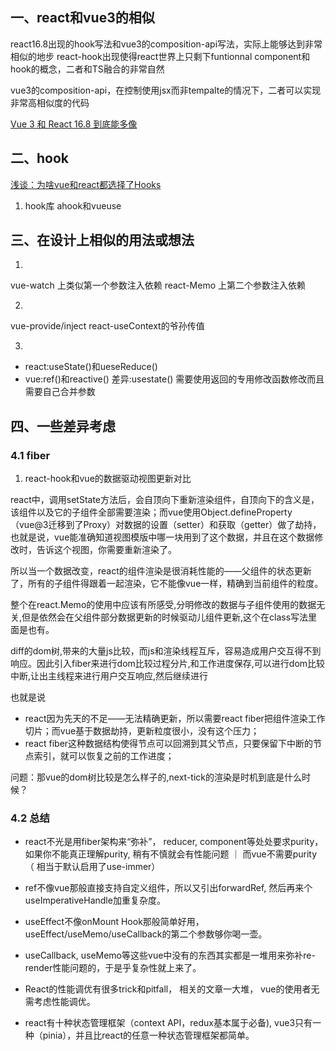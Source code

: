 ## 一、react和vue3的相似

react16.8出现的hook写法和vue3的composition-api写法，实际上能够达到非常相似的地步
react-hook出现使得react世界上只剩下funtionnal component和hook的概念，二者和TS融合的非常自然

vue3的composition-api，在控制使用jsx而非tempalte的情况下，二者可以实现非常高相似度的代码

[Vue 3 和 React 16.8 到底能多像](https://juejin.cn/post/6998038537950429220)


## 二、hook
[浅谈：为啥vue和react都选择了Hooks](https://juejin.cn/post/7066951709678895141)

1. hook库
ahook和vueuse


## 三、在设计上相似的用法或想法
1. 
vue-watch 上类似第一个参数注入依赖
react-Memo 上第二个参数注入依赖
 

2. 
vue-provide/inject
react-useContext的爷孙传值


3. 
* react:useState()和ueseReduce()
* vue:ref()和reactive()
差异:usestate() 需要使用返回的专用修改函数修改而且需要自己合并参数


## 四、一些差异考虑

### 4.1 fiber
1. react-hook和vue的数据驱动视图更新对比

  react中，调用setState方法后，会自顶向下重新渲染组件，自顶向下的含义是，该组件以及它的子组件全部需要渲染；而vue使用Object.defineProperty（vue@3迁移到了Proxy）对数据的设置（setter）和获取（getter）做了劫持，也就是说，vue能准确知道视图模版中哪一块用到了这个数据，并且在这个数据修改时，告诉这个视图，你需要重新渲染了。

  所以当一个数据改变，react的组件渲染是很消耗性能的——父组件的状态更新了，所有的子组件得跟着一起渲染，它不能像vue一样，精确到当前组件的粒度。
 
  整个在react.Memo的使用中应该有所感受,分明修改的数据与子组件使用的数据无关,但是依然会在父组件部分数据更新的时候驱动儿组件更新,这个在class写法里面是也有。
  
  diff的dom树,带来的大量js比较，而js和渲染线程互斥，容易造成用户交互得不到响应。因此引入fiber来进行dom比较过程分片,和工作进度保存,可以进行dom比较中断,让出主线程来进行用户交互响应,然后继续进行


也就是说
* react因为先天的不足——无法精确更新，所以需要react fiber把组件渲染工作切片；而vue基于数据劫持，更新粒度很小，没有这个压力；
* react fiber这种数据结构使得节点可以回溯到其父节点，只要保留下中断的节点索引，就可以恢复之前的工作进度；
 

问题：那vue的dom树比较是怎么样子的,next-tick的渲染是时机到底是什么时候？


### 4.2 总结
* react不光是用fiber架构来“弥补”， reducer, component等处处要求purity，如果你不能真正理解purity, 稍有不慎就会有性能问题 ｜ 而vue不需要purity（ 相当于默认启用了use-immer）

* ref不像vue那般直接支持自定义组件，所以又引出forwardRef, 然后再来个useImperativeHandle加重复杂度。

* useEffect不像onMount Hook那般简单好用，useEffect/useMemo/useCallback的第二个参数够你喝一壶。

* useCallback, useMemo等这些vue中没有的东西其实都是一堆用来弥补re-render性能问题的，于是乎复杂性就上来了。
* React的性能调优有很多trick和pitfall， 相关的文章一大堆， vue的使用者无需考虑性能调优。
* react有十种状态管理框架（context API，redux基本属于必备), vue3只有一种（pinia），并且比react的任意一种状态管理框架都简单。
